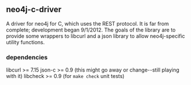 ## neo4j-c-driver
A driver for neo4j for C, which uses the REST protocol. It is far from complete; development began 9/1/2012. 
The goals of the library are to provide some wrappers to libcurl and a json library to allow neo4j-specific
utility functions.

### dependencies
libcurl >= 7.15
json-c >= 0.9 (this might go away or change--still playing with it)
libcheck >= 0.9 (for `make check` unit tests)

